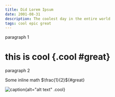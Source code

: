 ```yaml
---
title: Did Lorem Ipsum
date: 2001-08-31
description: The coolest day in the entire world
tags: cool epic great
---
```


paragraph 1 

# this is cool {.cool #great}

<p class="cool">paragraph 2</p>

Some inline math $\frac{1}{2}${#great}

![caption](/path/to/img "title I think"){alt="alt text" .cool}
